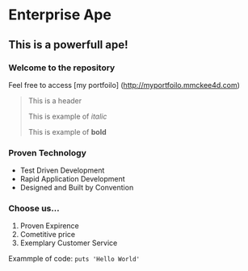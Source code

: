 Enterprise Ape
============

This is a powerfull ape!
---------------------

### Welcome to the repository

Feel free to access [my portfoilo] (http://myportfoilo.mmckee4d.com)

> This is a header
>
> This is example of *italic*
>
> This is example of **bold**

### Proven Technology
* Test Driven Development
* Rapid Application Development
* Designed and Built by Convention

### Choose us...
1. Proven Expirence
2. Cometitive price 
3. Exemplary Customer Service

Exammple of code: `puts 'Hello World'`